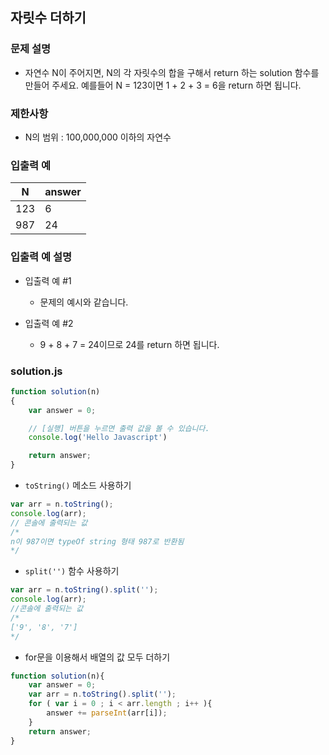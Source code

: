## 자릿수 더하기

### 문제 설명
- 자연수 N이 주어지면, N의 각 자릿수의 합을 구해서 return 하는 solution 함수를 만들어 주세요.
예를들어 N = 123이면 1 + 2 + 3 = 6을 return 하면 됩니다.

### 제한사항
- N의 범위 : 100,000,000 이하의 자연수

### 입출력 예
N|answer
|--|----|
123|6
987|24

### 입출력 예 설명
- 입출력 예 #1
    - 문제의 예시와 같습니다.

- 입출력 예 #2
    - 9 + 8 + 7 = 24이므로 24를 return 하면 됩니다.

### solution.js
````javascript
function solution(n)
{
    var answer = 0;

    // [실행] 버튼을 누르면 출력 값을 볼 수 있습니다.
    console.log('Hello Javascript')

    return answer;
}
````

- <code>toString()</code> 메소드 사용하기
````javascript
var arr = n.toString();
console.log(arr);
// 콘솔에 출력되는 값
/*
n이 987이면 typeOf string 형태 987로 반환됨
*/
````
- <code>split('')</code> 함수 사용하기
````javascript
var arr = n.toString().split('');
console.log(arr);
//콘솔에 출력되는 값
/*
['9', '8', '7']
*/
````
- for문을 이용해서 배열의 값 모두 더하기

````javascript
function solution(n){   
    var answer = 0;
    var arr = n.toString().split('');
    for ( var i = 0 ; i < arr.length ; i++ ){
        answer += parseInt(arr[i]);
    }
    return answer;
}
````

